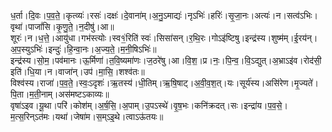 

  
ध॒र्ता।दि॒वः।प॒व॒ते॒।कृत्व्यः॑।रसः॑।दक्षः॑।दे॒वाना॑म्।अ॒नु॒ऽमाद्यः॑।नृऽभिः॑।हरिः॑।सृ॒जा॒नः।अत्यः॑।न।सत्व॑ऽभिः।वृथा॑।पाजां॑सि।कृ॒णु॒ते॒।न॒दीषु॑।आ॥  
शूरः॑।न।ध॒त्ते॒।आयु॑धा।गभ॑स्त्योः।स्व१॒॑रिति॑ स्वः॑।सिसा॑सन्।र॒थि॒रः।गोऽइ॑ष्टिषु।इन्द्र॑स्य।शुष्म॑म्।ई॒रय॑न्।अ॒प॒स्युऽभिः॑।इन्दुः॑।हि॒न्वा॒नः।अ॒ज्य॒ते॒।म॒नी॒षिऽभिः॑॥  
इन्द्र॑स्य।सो॒म॒।पव॑मानः।ऊ॒र्मिणा॑।त॒वि॒ष्यमा॑णः।ज॒ठरे॑षु।आ।वि॒श॒।प्र।नः॒।पि॒न्व॒।वि॒ऽद्युत्।अ॒भ्राऽइ॑व।रोद॑सी॒ इति॑।धि॒या।न।वाजा॑न्।उप॑।मा॒सि॒।शश्व॑तः॥  
विश्व॑स्य।राजा॑।प॒व॒ते॒।स्वः॒ऽदृशः॑।ऋ॒तस्य॑।धी॒तिम्।ऋ॒षि॒षाट्।अ॒वी॒व॒श॒त्।यः।सूर्य॑स्य।असि॑रेण।मृ॒ज्यते॑।पि॒ता।म॒ती॒नाम्।अस॑मष्टऽकाव्यः॥  
वृषा॑ऽइव।यू॒था।परि॑।कोश॑म्।अ॒र्ष॒सि॒।अ॒पाम्।उ॒पऽस्थे॑।वृ॒ष॒भः।कनि॑क्रदत्।सः।इन्द्रा॑य।प॒व॒से॒।म॒त्स॒रिन्ऽत॑मः।यथा॑।जेषा॑म।स॒म्ऽइ॒थे।त्वाऽऊ॑तयः॥  
